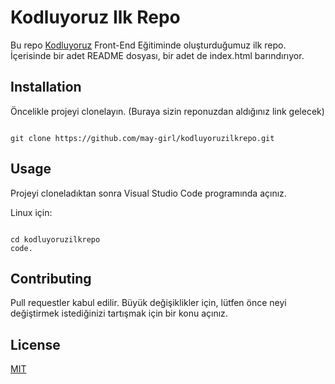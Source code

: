 # Kodluyoruz Ilk Repo

 Bu repo [Kodluyoruz](kodluyoruz.org) Front-End Eğitiminde oluşturduğumuz ilk repo. İçerisinde bir adet README dosyası, bir adet de index.html barındırıyor.

## Installation

 Öncelikle projeyi clonelayın. (Buraya sizin reponuzdan aldığınız link gelecek)
```

git clone https://github.com/may-girl/kodluyoruzilkrepo.git

```
## Usage
Projeyi cloneladıktan sonra Visual Studio Code programında açınız.

Linux için:
```

cd kodluyoruzilkrepo
code.

```
## Contributing
Pull requestler kabul edilir. Büyük değişiklikler için, lütfen önce neyi değiştirmek istediğinizi tartışmak için bir konu açınız.
## License
[MIT](https://github.com/may-girl/kodluyoruzilkrepo/blob/main/LICENSE)